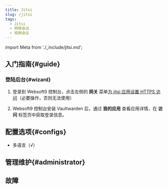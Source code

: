 ```yaml
---
title: Jitsi
slug: /jitsi
tags:
  - Jitsi
  - 网络会议
  - 视频会议
---
```


import Meta from './_include/jitsi.md';

<Meta name="meta" />

## 入门指南{#guide}

### 登陆后台{#wizard}

1. 登录到 Websoft9 控制台，点击左侧的 **网关** 菜单[为 jitsi 应用设置 HTTPS 访问](./domain-https#console)（必要操作，否则无法使用）

2. Websoft9 控制台安装 Vaultwarden 后，通过 **我的应用** 查看应用详情，在 **访问** 标签页中获取登录信息。 


## 配置选项{#configs}

- 多语言（√）

## 管理维护{#administrator}

## 故障
